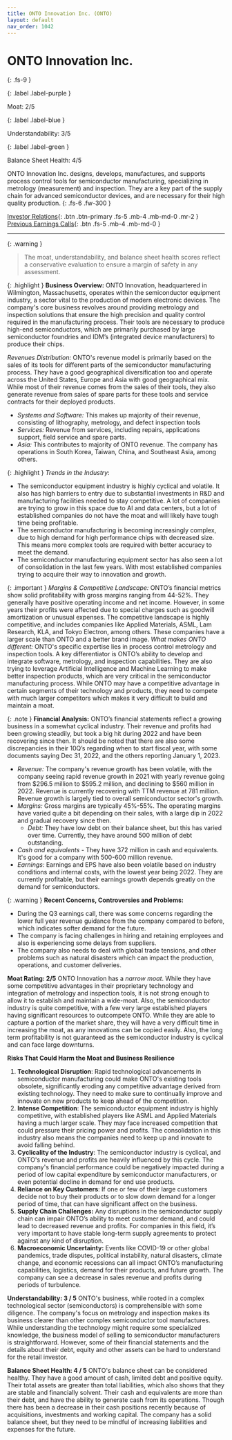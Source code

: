 ```yaml
---
title: ONTO Innovation Inc. (ONTO)
layout: default
nav_order: 1042
---
```


# ONTO Innovation Inc.
{: .fs-9 }

{: .label .label-purple }

Moat: 2/5

{: .label .label-blue }

Understandability: 3/5

{: .label .label-green }

Balance Sheet Health: 4/5

ONTO Innovation Inc. designs, develops, manufactures, and supports process control tools for semiconductor manufacturing, specializing in metrology (measurement) and inspection. They are a key part of the supply chain for advanced semiconductor devices, and are necessary for their high quality production.
{: .fs-6 .fw-300 }

[Investor Relations](https://www.google.com/search?q=ONTO+investor+relations){: .btn .btn-primary .fs-5 .mb-4 .mb-md-0 .mr-2 }
[Previous Earnings Calls](https://discountingcashflows.com/company/ONTO/transcripts/){: .btn .fs-5 .mb-4 .mb-md-0 }

---

{: .warning }
>The moat, understandability, and balance sheet health scores reflect a conservative evaluation to ensure a margin of safety in any assessment.



{: .highlight }
**Business Overview:**
ONTO Innovation, headquartered in Wilmington, Massachusetts, operates within the semiconductor equipment industry, a sector vital to the production of modern electronic devices. The company's core business revolves around providing metrology and inspection solutions that ensure the high precision and quality control required in the manufacturing process. Their tools are necessary to produce high-end semiconductors, which are primarily purchased by large semiconductor foundries and IDM’s (integrated device manufacturers) to produce their chips.

 *Revenues Distribution:* ONTO's revenue model is primarily based on the sales of its tools for different parts of the semiconductor manufacturing process. They have a good geographical diversification too and operate across the United States, Europe and Asia with good geographical mix. While most of their revenue comes from the sales of their tools, they also generate revenue from sales of spare parts for these tools and service contracts for their deployed products.
   -  *Systems and Software:* This makes up majority of their revenue, consisting of lithography, metrology, and defect inspection tools
   -  *Services:* Revenue from services, including repairs, applications support, field service and spare parts.
   -  *Asia:* This contributes to majority of ONTO revenue. The company has operations in South Korea, Taiwan, China, and Southeast Asia, among others.

{: .highlight }
*Trends in the Industry*:
 *  The semiconductor equipment industry is highly cyclical and volatile. It also has high barriers to entry due to substantial investments in R&D and manufacturing facilities needed to stay competitive. A lot of companies are trying to grow in this space due to AI and data centers, but a lot of established companies do not have the moat and will likely have tough time being profitable.
  *  The semiconductor manufacturing is becoming increasingly complex, due to high demand for high performance chips with decreased size. This means more complex tools are required with better accuracy to meet the demand.
   *  The semiconductor manufacturing equipment sector has also seen a lot of consolidation in the last few years. With most established companies trying to acquire their way to innovation and growth.

{: .important }
*Margins & Competitive Landscape:*
ONTO’s financial metrics show solid profitability with gross margins ranging from 44-52%. They generally have positive operating income and net income. However, in some years their profits were affected due to special charges such as goodwill amortization or unusual expenses.
The competitive landscape is highly competitive, and includes companies like Applied Materials, ASML, Lam Research, KLA, and Tokyo Electron, among others. These companies have a larger scale than ONTO and a better brand image.
 *What makes ONTO different:* ONTO's specific expertise lies in process control metrology and inspection tools. A key differentiator is ONTO’s ability to develop and integrate software, metrology, and inspection capabilities. They are also trying to leverage Artificial Intelligence and Machine Learning to make better inspection products, which are very critical in the semiconductor manufacturing process.
While ONTO may have a competitive advantage in certain segments of their technology and products, they need to compete with much larger competitors which makes it very difficult to build and maintain a moat.

{: .note }
**Financial Analysis:**
ONTO’s financial statements reflect a growing business in a somewhat cyclical industry. Their revenue and profits had been growing steadily, but took a big hit during 2022 and have been recovering since then. It should be noted that there are also some discrepancies in their 10Q’s regarding when to start fiscal year, with some documents saying Dec 31, 2022, and the others reporting January 1, 2023.
  *  *Revenue:* The company's revenue growth has been volatile, with the company seeing rapid revenue growth in 2021 with yearly revenue going from $296.5 million to $595.2 million, and declining to $560 million in 2022. Revenue is currently recovering with TTM revenue at 781 million. Revenue growth is largely tied to overall semiconductor sector's growth.
 * *Margins:* Gross margins are typically 45%-55%. The operating margins have varied quite a bit depending on their sales, with a large dip in 2022 and gradual recovery since then.
   *  *Debt:* They have low debt on their balance sheet, but this has varied over time. Currently, they have around 500 million of debt outstanding.
  * *Cash and equivalents* - They have 372 million in cash and equivalents. It's good for a company with 500-600 million revenue.
   * *Earnings:* Earnings and EPS have also been volatile based on industry conditions and internal costs, with the lowest year being 2022. They are currently profitable, but their earnings growth depends greatly on the demand for semiconductors.

{: .warning }
**Recent Concerns, Controversies and Problems:**
* During the Q3 earnings call, there was some concerns regarding the lower full year revenue guidance from the company compared to before, which indicates softer demand for the future.
* The company is facing challenges in hiring and retaining employees and also is experiencing some delays from suppliers.
* The company also needs to deal with global trade tensions, and other problems such as natural disasters which can impact the production, operations, and customer deliveries.

**Moat Rating: 2/5**
ONTO Innovation has a *narrow moat*. While they have some competitive advantages in their proprietary technology and integration of metrology and inspection tools, it is not strong enough to allow it to establish and maintain a wide-moat. Also, the semiconductor industry is quite competitive, with a few very large established players having significant resources to outcompete ONTO. While they are able to capture a portion of the market share, they will have a very difficult time in increasing the moat, as any innovations can be copied easily. Also, the long term profitability is not guaranteed as the semiconductor industry is cyclical and can face large downturns.

**Risks That Could Harm the Moat and Business Resilience**
1. **Technological Disruption**: Rapid technological advancements in semiconductor manufacturing could make ONTO's existing tools obsolete, significantly eroding any competitive advantage derived from existing technology. They need to make sure to continually improve and innovate on new products to keep ahead of the competition.
2. **Intense Competition**: The semiconductor equipment industry is highly competitive, with established players like ASML and Applied Materials having a much larger scale. They may face increased competition that could pressure their pricing power and profits. The consolidation in this industry also means the companies need to keep up and innovate to avoid falling behind.
3. **Cyclicality of the Industry**: The semiconductor industry is cyclical, and ONTO's revenue and profits are heavily influenced by this cycle. The company's financial performance could be negatively impacted during a period of low capital expenditure by semiconductor manufacturers, or even potential decline in demand for end use products.
4. **Reliance on Key Customers**: If one or few of their large customers decide not to buy their products or to slow down demand for a longer period of time, that can have significant affect on the business.
5. **Supply Chain Challenges:** Any disruptions in the semiconductor supply chain can impair ONTO’s ability to meet customer demand, and could lead to decreased revenue and profits. For companies in this field, it’s very important to have stable long-term supply agreements to protect against any kind of disruption.
6. **Macroeconomic Uncertainty:** Events like COVID-19 or other global pandemics, trade disputes, political instability, natural disasters, climate change, and economic recessions can all impact ONTO’s manufacturing capabilities, logistics, demand for their products, and future growth. The company can see a decrease in sales revenue and profits during periods of turbulence.

**Understandability: 3 / 5**
ONTO's business, while rooted in a complex technological sector (semiconductors) is comprehensible with some diligence. The company's focus on metrology and inspection makes its business clearer than other complex semiconductor tool manufactures. While understanding the technology might require some specialized knowledge, the business model of selling to semiconductor manufacturers is straightforward. However, some of their financial statements and the details about their debt, equity and other assets can be hard to understand for the retail investor.

**Balance Sheet Health: 4 / 5**
ONTO's balance sheet can be considered healthy. They have a good amount of cash, limited debt and positive equity. Their total assets are greater than total liabilities, which also shows that they are stable and financially solvent. Their cash and equivalents are more than their debt, and have the ability to generate cash from its operations. Though there has been a decrease in their cash positions recently because of acquisitions, investments and working capital. The company has a solid balance sheet, but they need to be mindful of increasing liabilities and expenses for the future.